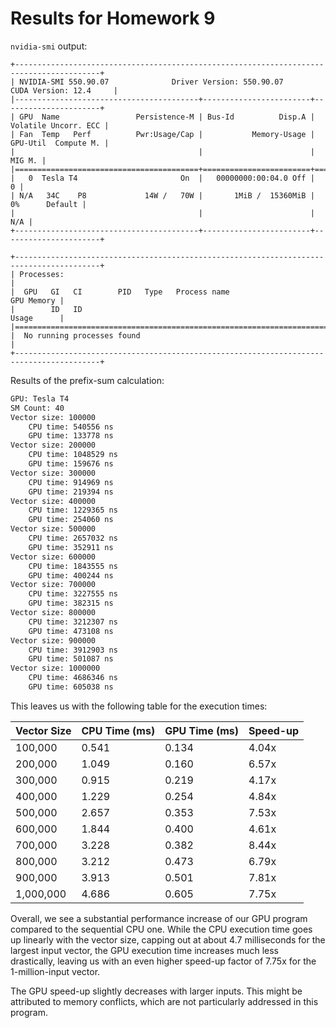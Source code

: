 # Results for Homework 9

`nvidia-smi` output:

```
+-----------------------------------------------------------------------------------------+
| NVIDIA-SMI 550.90.07              Driver Version: 550.90.07      CUDA Version: 12.4     |
|-----------------------------------------+------------------------+----------------------+
| GPU  Name                 Persistence-M | Bus-Id          Disp.A | Volatile Uncorr. ECC |
| Fan  Temp   Perf          Pwr:Usage/Cap |           Memory-Usage | GPU-Util  Compute M. |
|                                         |                        |               MIG M. |
|=========================================+========================+======================|
|   0  Tesla T4                       On  |   00000000:00:04.0 Off |                    0 |
| N/A   34C    P8             14W /   70W |       1MiB /  15360MiB |      0%      Default |
|                                         |                        |                  N/A |
+-----------------------------------------+------------------------+----------------------+

+-----------------------------------------------------------------------------------------+
| Processes:                                                                              |
|  GPU   GI   CI        PID   Type   Process name                              GPU Memory |
|        ID   ID                                                               Usage      |
|=========================================================================================|
|  No running processes found                                                             |
+-----------------------------------------------------------------------------------------+
```

Results of the prefix-sum calculation:

```sh
GPU: Tesla T4
SM Count: 40
Vector size: 100000
	CPU time: 540556 ns
	GPU time: 133778 ns
Vector size: 200000
	CPU time: 1048529 ns
	GPU time: 159676 ns
Vector size: 300000
	CPU time: 914969 ns
	GPU time: 219394 ns
Vector size: 400000
	CPU time: 1229365 ns
	GPU time: 254060 ns
Vector size: 500000
	CPU time: 2657032 ns
	GPU time: 352911 ns
Vector size: 600000
	CPU time: 1843555 ns
	GPU time: 400244 ns
Vector size: 700000
	CPU time: 3227555 ns
	GPU time: 382315 ns
Vector size: 800000
	CPU time: 3212307 ns
	GPU time: 473108 ns
Vector size: 900000
	CPU time: 3912903 ns
	GPU time: 501087 ns
Vector size: 1000000
	CPU time: 4686346 ns
	GPU time: 605038 ns
```

This leaves us with the following table for the execution times:


| Vector Size | CPU Time (ms) | GPU Time (ms) | Speed-up |
|-------------|---------------|---------------|----------|
| 100,000     | 0.541         | 0.134         | 4.04x    |
| 200,000     | 1.049         | 0.160         | 6.57x    |
| 300,000     | 0.915         | 0.219         | 4.17x    |
| 400,000     | 1.229         | 0.254         | 4.84x    |
| 500,000     | 2.657         | 0.353         | 7.53x    |
| 600,000     | 1.844         | 0.400         | 4.61x    |
| 700,000     | 3.228         | 0.382         | 8.44x    |
| 800,000     | 3.212         | 0.473         | 6.79x    |
| 900,000     | 3.913         | 0.501         | 7.81x    |
| 1,000,000   | 4.686         | 0.605         | 7.75x    |

Overall, we see a substantial performance increase of our GPU program compared to the sequential CPU one.
While the CPU execution time goes up linearly with the vector size, capping out at about 4.7 milliseconds
for the largest input vector, the GPU execution time increases much less drastically, leaving us with an
even higher speed-up factor of 7.75x for the 1-million-input vector.

The GPU speed-up slightly decreases with larger inputs. This might be attributed to memory conflicts, which
are not particularly addressed in this program.
